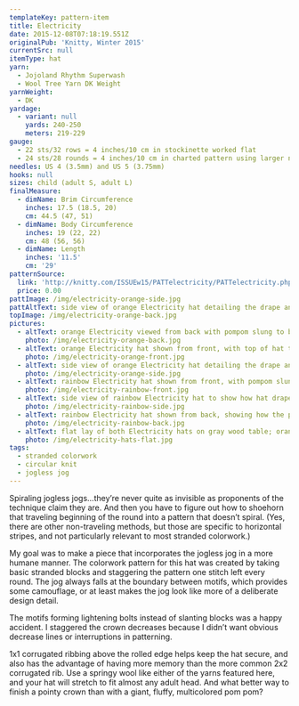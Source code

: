```yaml
---
templateKey: pattern-item
title: Electricity
date: 2015-12-08T07:18:19.551Z
originalPub: 'Knitty, Winter 2015'
currentSrc: null
itemType: hat
yarn:
  - Jojoland Rhythm Superwash
  - Wool Tree Yarn DK Weight
yarnWeight:
  - DK
yardage:
  - variant: null
    yards: 240-250
    meters: 219-229
gauge: 
  - 22 sts/32 rows = 4 inches/10 cm in stockinette worked flat
  - 24 sts/28 rounds = 4 inches/10 cm in charted pattern using larger needles
needles: US 4 (3.5mm) and US 5 (3.75mm)
hooks: null
sizes: child (adult S, adult L)
finalMeasure:
  - dimName: Brim Circumference
    inches: 17.5 (18.5, 20)
    cm: 44.5 (47, 51)
  - dimName: Body Circumference
    inches: 19 (22, 22)
    cm: 48 (56, 56)
  - dimName: Length
    inches: '11.5'
    cm: '29'
patternSource:
  link: 'http://knitty.com/ISSUEw15/PATTelectricity/PATTelectricity.php'
  price: 0.00
pattImage: /img/electricity-orange-side.jpg
pattAltText: side view of orange Electricity hat detailing the drape and subtle stitch definition 
topImage: /img/electricity-orange-back.jpg
pictures:
  - altText: orange Electricity viewed from back with pompom slung to back, also showcases the model's mid-back length coppery red hair
    photo: /img/electricity-orange-back.jpg
  - altText: orange Electricity hat shown from front, with top of hat twisted to sling pompom to front
    photo: /img/electricity-orange-front.jpg
  - altText: side view of orange Electricity hat detailing the drape and subtle stitch definition
    photo: /img/electricity-orange-side.jpg
  - altText: rainbow Electricity hat shown from front, with pompom slung to back
    photo: /img/electricity-rainbow-front.jpg
  - altText: side view of rainbow Electricity hat to show how hat drapes and detail of the marled colors used
    photo: /img/electricity-rainbow-side.jpg
  - altText: rainbow Electricity hat shown from back, showing how the pompom hangs in back
    photo: /img/electricity-rainbow-back.jpg
  - altText: flat lay of both Electricity hats on gray wood table; orange hat on left, rainbow hat on right
    photo: /img/electricity-hats-flat.jpg
tags:
  - stranded colorwork
  - circular knit
  - jogless jog
---
```

Spiraling jogless jogs…they’re never quite as invisible as proponents of the technique claim they are. And then you have to figure out how to shoehorn that traveling beginning of the round into a pattern that doesn’t spiral. (Yes, there are other non-traveling methods, but those are specific to horizontal stripes, and not particularly relevant to most stranded colorwork.)

My goal was to make a piece that incorporates the jogless jog in a more humane manner. The colorwork pattern for this hat was created by taking basic stranded blocks and staggering the pattern one stitch left every round. The jog always falls at the boundary between motifs, which provides some camouflage, or at least makes the jog look like more of a deliberate design detail.

The motifs forming lightening bolts instead of slanting blocks was a happy accident. I staggered the crown decreases because I didn’t want obvious decrease lines or interruptions in patterning.

1x1 corrugated ribbing above the rolled edge helps keep the hat secure, and also has the advantage of having more memory than the more common 2x2 corrugated rib. Use a springy wool like either of the yarns featured here, and your hat will stretch to fit almost any adult head. And what better way to finish a pointy crown than with a giant, fluffy, multicolored pom pom?
